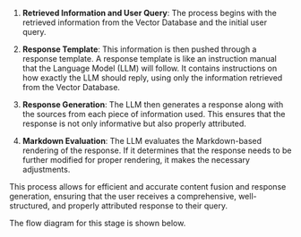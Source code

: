1. **Retrieved Information and User Query**: The process begins with the retrieved information from the Vector Database and the initial user query. 

2. **Response Template**: This information is then pushed through a response template. A response template is like an instruction manual that the Language Model (LLM) will follow. It contains instructions on how exactly the LLM should reply, using only the information retrieved from the Vector Database.

3. **Response Generation**: The LLM then generates a response along with the sources from each piece of information used. This ensures that the response is not only informative but also properly attributed.

4. **Markdown Evaluation**: The LLM evaluates the Markdown-based rendering of the response. If it determines that the response needs to be further modified for proper rendering, it makes the necessary adjustments.

This process allows for efficient and accurate content fusion and response generation, ensuring that the user receives a comprehensive, well-structured, and properly attributed response to their query.

The flow diagram for this stage is shown below.